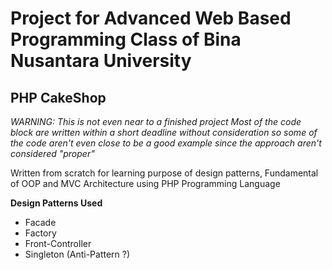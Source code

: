Project for Advanced Web Based Programming Class of Bina Nusantara University
=====

PHP CakeShop
------------

*WARNING: This is not even near to a finished project*
*Most of the code block are written within a short deadline without consideration
so some of the code aren't even close to be a good example since the approach aren't considered "proper"*

Written from scratch for learning purpose of design patterns,
Fundamental of OOP and MVC Architecture using PHP Programming Language

**Design Patterns Used**

 - Facade
 - Factory
 - Front-Controller
 - Singleton (Anti-Pattern ?)
